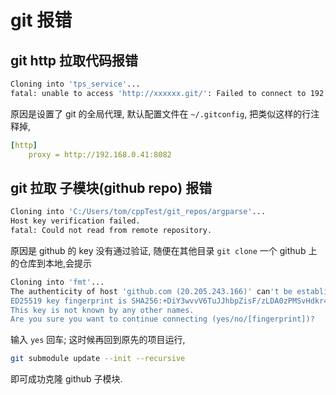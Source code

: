 # git 报错

## git http 拉取代码报错

```bash
Cloning into 'tps_service'...
fatal: unable to access 'http://xxxxxx.git/': Failed to connect to 192.168.0.41 port 8082 after 21052 ms: Could not connect to server
```

原因是设置了 git 的全局代理, 默认配置文件在 `~/.gitconfig`,
把类似这样的行注释掉,

```yaml
[http]
    proxy = http://192.168.0.41:8082
```

## git 拉取 子模块(github repo) 报错

```bash
Cloning into 'C:/Users/tom/cppTest/git_repos/argparse'...
Host key verification failed.
fatal: Could not read from remote repository.
```

原因是 github 的 key 没有通过验证,
随便在其他目录 `git clone` 一个 github 上的仓库到本地,会提示

```bash
Cloning into 'fmt'...
The authenticity of host 'github.com (20.205.243.166)' can't be established.
ED25519 key fingerprint is SHA256:+DiY3wvvV6TuJJhbpZisF/zLDA0zPMSvHdkr4UvCOqU.
This key is not known by any other names.
Are you sure you want to continue connecting (yes/no/[fingerprint])?
```

输入 `yes` 回车; 这时候再回到原先的项目运行,

```bash
git submodule update --init --recursive
```

即可成功克隆 github 子模块.